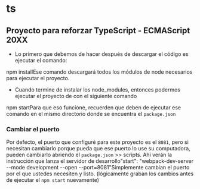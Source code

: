 # ts

## Proyecto para reforzar TypeScript - ECMAScript 20XX

* Lo primero que debemos de hacer después de descargar el código es ejecutar el comando:

npm installEse comando descargará todos los módulos de node necesarios para ejecutar el proyecto.

* Cuando termine de instalar los node\_modules, entonces podermos ejecutar el proyecto de con el siguiente comando

npm startPara que eso funcione, recuerden que deben de ejecutar ese comando en el mismo directorio donde se encuentra el `package.json`

### Cambiar el puerto <a href="#cambiar-el-puerto" id="cambiar-el-puerto"></a>

Por defecto, el puerto que configuré para este proyecto es el `8081`, pero si necesitan cambiarlo porque pueda que ese puerto lo use su computadora, pueden cambiarlo abriendo el `package.json` >> scripts. Ahí verán la instrucción que lanza el servidor de desarrollo"start": "webpack-dev-server --mode development --open --port=8081"Simplemente cambian el puerto por el que ustedes necesiten y listo. (lógicamente graban los cambios antes de ejecutar el `npm start` nuevamente)
